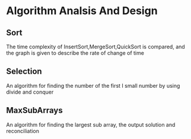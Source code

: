 # Algorithm Analsis And Design

## Sort

The time complexity of InsertSort,MergeSort,QuickSort is compared, and the graph is given to describe the rate of change of time

## Selection 

An algorithm for finding the number of the first I small number by using divide and conquer

## MaxSubArrays

An algorithm for finding the largest sub array, the output solution and reconciliation
